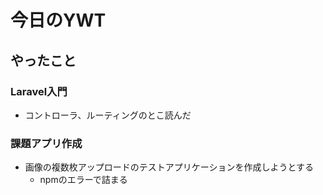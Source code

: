 # 今日のYWT

## やったこと

### Laravel入門

- コントローラ、ルーティングのとこ読んだ

### 課題アプリ作成

- 画像の複数枚アップロードのテストアプリケーションを作成しようとする
  - npmのエラーで詰まる
